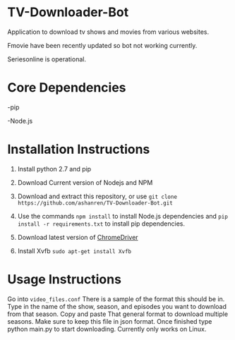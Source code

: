 # TV-Downloader-Bot

Application to download tv shows and movies from various websites.

Fmovie have been recently updated so bot not working currently.

Seriesonline is operational.


# Core Dependencies

-pip

-Node.js

# Installation Instructions

1. Install python 2.7 and pip

2. Download Current version of Nodejs and NPM

3. Download and extract this repository, or use `git clone https://github.com/ashanren/TV-Downloader-Bot.git`

4. Use the commands `npm install` to install Node.js dependencies and `pip install -r requirements.txt` to install pip dependencies.

5. Download latest version of [ChromeDriver](https://sites.google.com/a/chromium.org/chromedriver/ "ChromeDriver Website") 

6. Install Xvfb `sudo apt-get install Xvfb`

# Usage Instructions

Go into `video_files.conf` There is a sample of the format this should be in. Type in the name of the show, season, and episodes you want to download from that season. Copy and paste That general format to download multiple seasons. Make sure to keep this file in json format. Once finished type python main.py to start downloading. Currently only works on Linux.
